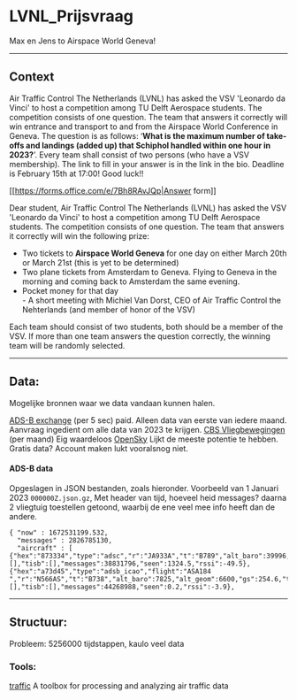 # LVNL_Prijsvraag
 Max en Jens to Airspace World Geneva!

 
 
---
## Context

Air Traffic Control The Netherlands (LVNL) has asked the VSV 'Leonardo da Vinci' to host a competition among TU Delft Aerospace students. The competition consists of one question. The team that answers it correctly will win entrance and transport to and from the Airspace World Conference in Geneva. The question is as follows: ‘**What is the maximum number of take-offs and landings (added up) that Schiphol handled within one hour in 2023?**’. Every team shall consist of two persons (who have a VSV membership). The link to fill in your answer is in the link in the bio. Deadline is February 15th at 17:00! Good luck!!

[[https://forms.office.com/e/7Bh8RAvJQp|Answer form]]

Dear student, Air Traffic Control The Netherlands (LVNL) has asked the VSV 'Leonardo da Vinci' to host a competition among TU Delft Aerospace students. The competition consists of one question. The team that answers it correctly will win the following prize:  
  
- Two tickets to **Airspace World Geneva** for one day on either March 20th or March 21st (this is yet to be determined)  
- Two plane tickets from Amsterdam to Geneva. Flying to Geneva in the morning and coming back to Amsterdam the same evening.  
- Pocket money for that day  
- A short meeting with Michiel Van Dorst, CEO of Air Traffic Control the Nehterlands (and member of honor of the VSV)  
  
Each team should consist of two students, both should be a member of the VSV. If more than one team answers the question correctly, the winning team will be randomly selected.

---
## Data:
Mogelijke bronnen waar we data vandaan kunnen halen.

[ADS-B exchange](https://www.adsbexchange.com/products/historical-data/) (per 5 sec) paid. Alleen data van eerste van iedere maand. Aanvraag ingedient om alle data van 2023 te krijgen.
[CBS Vliegbewegingen](https://www.cbs.nl/nl-nl/visualisaties/verkeer-en-vervoer/verkeer/vliegbewegingen) (per maand) Eig waardeloos
[OpenSky](https://opensky-network.org/data/impala) Lijkt de meeste potentie te hebben. Gratis data? Account maken lukt vooralsnog niet.


#### ADS-B data
Opgeslagen in JSON bestanden, zoals hieronder. Voorbeeld van 1 Januari 2023 `000000Z.json.gz`, Met header van tijd, hoeveel heid messages? daarna 2 vliegtuig toestellen getoond, waarbij de ene veel mee info heeft dan de andere.
 
```
{ "now" : 1672531199.532,
  "messages" : 2826785130,
  "aircraft" : [
{"hex":"873334","type":"adsc","r":"JA933A","t":"B789","alt_baro":39996,"track":260.65,"lat":49.067001,"lon":-179.533081,"nic":0,"rc":0,"seen_pos":1324.543,"mlat":[],"tisb":[],"messages":38831796,"seen":1324.5,"rssi":-49.5},
{"hex":"a73d45","type":"adsb_icao","flight":"ASA184  ","r":"N566AS","t":"B738","alt_baro":7825,"alt_geom":6600,"gs":254.6,"track":235.56,"baro_rate":-1216,"squawk":"5724","emergency":"none","category":"A3","lat":52.195160,"lon":-176.141915,"nic":8,"rc":186,"seen_pos":0.297,"version":2,"nic_baro":1,"nac_p":9,"nac_v":1,"sil":3,"sil_type":"perhour","gva":2,"sda":2,"alert":0,"spi":0,"mlat":[],"tisb":[],"messages":44268988,"seen":0.2,"rssi":-3.9},
```


---
## Structuur:

Probleem: 5256000 tijdstappen, kaulo veel data

### Tools:
[traffic](https://github.com/xoolive/traffic) A toolbox for processing and analyzing air traffic data
